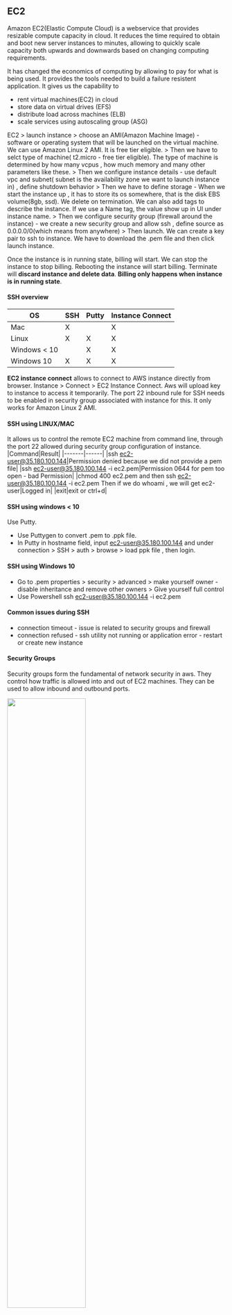 ## EC2
Amazon EC2(Elastic Compute Cloud) is a webservice that provides resizable compute capacity in cloud. It reduces the time required to obtain and boot new server instances to minutes, allowing to quickly scale capacity both upwards and downwards based on changing computing requirements.

It has changed the economics of computing by allowing to pay for what is being used. It provides the tools needed to build a failure resistent application.
It gives us the capability to 
+ rent virtual machines(EC2) in cloud
+ store data on virtual drives (EFS)
+ distribute load across machines (ELB)
+ scale services using autoscaling group (ASG)

EC2 > launch instance > choose an AMI(Amazon Machine Image) - software or operating system that will be launched on the virtual machine. We can use Amazon Linux 2 AMI. It is free tier eligible. > Then we have to selct type of machine( t2.micro - free tier eligible). The type of machine is determined by how many vcpus , how much memory and many other parameters like these. > Then we configure instance details - use default vpc and subnet( subnet is the availability zone we want to launch instance in) , define shutdown behavior > Then we have to define storage - When we start the instance up , it has to store its os somewhere, that is the disk EBS volume(8gb, ssd). We delete on termination. We can also add tags to describe the instance. If we use a Name tag, the value show up in UI under instance name. > Then we configure security group (firewall around the instance) - we create a new security group and allow ssh , define source as 0.0.0.0/0(which means from anywhere) > Then launch. We can create a key pair to ssh to instance. We have to download the .pem file and then click launch instance.

Once the instance is in running state, billing will start. We can stop the instance to stop billing. Rebooting the instance will start billing. Terminate will **discard instance and delete data**. **Billing only happens when instance is in running state**.

#### SSH overview 

|OS|SSH|Putty|Instance Connect|
|--|---|-----|----------------|
|Mac|X||X|
|Linux|X|X|X|
|Windows < 10||X|X|
|Windows 10|X|X|X|

**EC2 instance connect** allows to connect to AWS instance directly from browser. Instance > Connect > EC2 Instance Connect. Aws will upload key to instance to access it temporarily. The port 22 inbound rule for SSH needs to be enabled in security group associated with instance for this. It only works for Amazon Linux 2 AMI.

#### SSH using LINUX/MAC
It allows us to control the remote EC2 machine from command line, through the port 22 allowed during security group configuration of instance.
|Command|Result|
|-------|------|
|ssh ec2-user@35.180.100.144|Permission denied because we did not provide a pem file|
|ssh ec2-user@35.180.100.144 -i ec2.pem|Permission 0644 for pem too open - bad Permission|
|chmod 400 ec2.pem and then ssh ec2-user@35.180.100.144 -i ec2.pem Then if we do whoami , we will get ec2-user|Logged in|
|exit|exit or ctrl+d|

#### SSH using windows < 10

Use Putty.
+ Use Puttygen to convert .pem to .ppk file.
+ In Putty in hostname field, input ec2-user@35.180.100.144 and under connection > SSH > auth > browse > load ppk file , then login.

#### SSH using Windows 10

+ Go to .pem properties > security > advanced > make yourself owner - disable inheritance and remove other owners > Give yourself full control
+ Use Powershell ssh ec2-user@35.180.100.144 -i ec2.pem

#### Common issues during SSH

+ connection timeout - issue is related to security groups and firewall
+ connection refused - ssh utility not running or application error - restart or create new instance

#### Security Groups

Security groups form the fundamental of network security in aws. They control how traffic is allowed into and out of EC2 machines. They can be used to allow inbound and outbound ports.

<img src="https://raw.githubusercontent.com/dhrub123/AWS/master/EC2/images/SG_1.PNG" width="60%" height="60%"/>

Network Security > Security Groups : 

They have inbound and outbound tabs. In inbound, by default there is no rule, nothing is allowed. We have to add a rule. If no rule is added, timeout will happen if we try to ssh into instance. In outbound tab, all traffic out of the instance is enabled by default. Each rule has 5 things :
+ Type - SSH/HTTP
+ Protocol - TCP
+ Port Range - 22
+ Source - Custom 0.0.0.0/0
+ Description

The security groups act as a firewall and regulate
+ access to ports
+ authorised ip ranges
+ control of inbound network ( from other to instance) 
+ control of outbound network ( from instance to other)
+ **security groups can be attached to multiple instances and one instance can have multiple security groups**
+ security groups are locked down to vpc/region combination - They have to be created in a different region or a different vpc.
+ They live outside EC2. When they block traffic, EC2 is not even aware of the blocked traffic.
+ It is recommended to maintain a separate security group for SSH access.
+ **By default all inbound traffic is blocked and all outbound traffic is allowed**

<img src="https://raw.githubusercontent.com/dhrub123/AWS/master/EC2/images/SG_2.PNG" width="80%" height="80%"/>

#### Referencing other security groups:
Security groups can refer other security groups, ip adresses, cidr blocks but **not DNS names**.
If we have a security group 1 which authorizes inbound traffic from security group 1 and security group 2, then that helps us in the following way. Suppose there are 4 instances. I1 has SG1 attached. I2 has SG2 attached. I3 has SG3 attached. I4 has SG1 attached. So inbound traffic is allowed to I4 from I1 and I2.
Inbound traffic is allowed to I1 from I4 and I2. 

<img src="https://raw.githubusercontent.com/dhrub123/AWS/master/EC2/images/SG_REFERENCED.PNG" width="80%" height="80%"/>

#### Public vs Private vs Elastic IP

Networking is of 2 sorts - IPv4 and IPv6. Both are supported by AWS.
+ IPV4 - 1.160.10.240. It is most common.It allows for 3.7 adresses in public space. The format is [0-255]:[0-255]:[0-255]:[0-255]
+ IPV6 - 3ffe:1900:4545:3:200:f8ff:fe21:67cf. It is mainly used for IOT.

+ The **Public IPs** can talk to one another over internet. Machine with public ip can be identified on the internet. It is unique, no two machines can have same public ip. They can be geolocated easily.
+ **Private IPs:** When a company has a private network, it has a private ip range. All computers in that private network can talk to each other using their private ip. But to talk to outside public ip, they will need a internet gateway which has a public ip. This is a common AWS pattern. Machines with private ip can be identified in private network only. They are only unique across private network. 2 different private networks can have same private ip. Machines with private ip connect to wwww using NAT + internet gateway(proxy). Only specified range of ips can be used as private ips.
+ **So public ips are accessible all over the internet and private ips are only accessible in private network.**
+ **Elastic IPs:** When we start and stop an EC2 instance, its public ip changes. If a fixed public ip is needed for our instance, we will need an elastic ip. It is a public ipv4 which we own as long as we do not delete it. We can atatch this elastic ip to one instance at a time. With an elastic ip, one can mask failures by quickly remapping it to another instance in their account. We can have **5 elastic ips in our account but this can be increased by asking AWS.**
+ It is recommended to avoid elastic ips. Instead 1) we can us a public ip and register dns name to it or 2) use a load balancer instead of a public ip.
+ By default, our EC2 instance comes with a private ip for internal AWS network and a public ip for www. SSH with public ip, not private ip. If instance is stopped and started, **public ip changes.**
+ If we ssh into instance using public ip , we will see a prompt ec2-user@<private-ip> which means that the ec2 machine is identified by the private ip in aws network. If we do ifconfig -a, eth0 or the virtual ethernet interface will also give us the private ip as inet.
+ Now, if we stop the instance, the public ip will disappear and if we start again ,the public ip will be different. But the **private ip is still the same**.
+ If we want to persist ips between restarts, go to network and security > Elastic ip > Allocate elastic ip from Amazon's pool of IPV4 adresses or bring in your own pool. > Allocate
+ Then associate elastic ip to ec2 instance. Now if we start and stop, public ip is retained as it is an elastic ip. **Elastic IPs get charged for when not associated with an EC2 instance**
  
<img src="https://raw.githubusercontent.com/dhrub123/AWS/master/EC2/images/PUBLIC_VS_PRIVATE_IP.PNG" width="60%" height="60%"/>

#### Install apache on EC2.
```
# 1) ssh to instance
ssh ec2-user@35.180.100.144 -i ec2.pem
# 2) Elevate to super user
sudo su
# 3) Update without prompting
yum update -y
# 4) Install apache
yum install -y httpd.x86_64
# 5) Start apache service
systemctl start httpd.service
# 6) enable across reboots
systemctl enable httpd.service
# 8) curl -> we should see page content
curl localhost:80
# 9) create index.html. If we do a http://<public_ip>:80 , we will see a page displaying hello world. Please note that we need to add HTTP inbound port 80 rule in # sg for instance.
echo "Hello World" > /var/www/html/index.html
# 10) create index.html. If we do a http://<public_ip>:80 , we will see a page displaying hello world from <private ip>
echo "Hello World from $(hostname -f)" > /var/www/html/index.html
```

#### EC2 User Data :
+ This is used to boot strap instance with user data script. Bootstrapping means launching commands when instance starts.
+ The script is run only once at the first start of instance.
+ It is mainly used to automate boot tasks like installing updates, software, downloading files etc. 
+ The larger the user data script, the more it does, the larger the bootup time. It is run with root user sudo rights.
+ Configure Instance Details > Advanced Details > User Data - The script gets encoded to base 64.

```
#!/bin/bash
sudo su #admin privileges
#install httpd(Linux 2 version)
yum update -y
yum install -y httpd.x86_64
systemctl start httpd.service
systemctl enable httpd.service
echo "Hello World from $(hostname -f)" > /var/www/html/index.html
```

#### Types of Instances based on Pricing
+ On Demand - allows to pay by the hour or second(Linux is by second and Windows is by hour) - For short workload, predictable pricing
+ Reserved - Reservation for 1 or 3 years, certain or entire amount upfront, but large discount compared to on demand price. These are ideal when the amount of time is known beforehand. for example say 1 year for a database. They are for long workloads.
  + Convertible Reserved Instances : long worload with flexible instance types. m4xlarge today, c5xlarge tomorrow.
  + Scheduled Reserved Instances : say every thursday between 3 am and 5 am (run a job for a year at a certain time).
+ Spot - enables to bid a price for instance capacity, if application has flexible timings, this can lead to significant savings. They are less reliable because we can lose these instances. These are very cheap and are for short workloads.
+ Dedicated host - These are physical ec2 server dedicated for use. They allow to bring exisitng server-bound software licenses over to aws and thus save costs. They allow us to control instance placement.
+ Dedicated instance - No other customer will share hardware on AWS.

##### On Demand Instances
+ Billing per second after the first minute
+ Pay for what we use
+ highest cost but no long term commitment
+ Perfect for users who want low cost and flexibility of AWS EC2 without any long term commitment or contract
+ Applications with unpredictable and short workloads (elastic workloads) that cannot be interrupted
+ Development and testing

##### Reserved Instances
+ Traditional IT
+ Upro 75% discount compared to on demand
+ upfront payment with long term commitment
+ Reserved for 1 or 3 years
+ We can reserve a specific instance type
+ Recommended for applications with steady state or predictable usage that require reserved capacity
+ Users willing to make upfront payment to reduce computing cost even further
  + Standard RIs(upto 75% off on demand) - if entire payment is made upfront and contract is for 3 years
  + Convertible RIs(upto 54% off on demand) - capability to change attribute of instance from say compute to memory intensive provided the exchange is of equal or greater value , expensive but flexible
  + Scheduled RIs - available to launch within a scheduled time window. It allows to obtain compute capacity within a certain recurring schedule. For example if a company has large sales during fridays, then it will go for RIs scheduled on every friday. Not available in all regions.

##### EC2 Spot Instances

+ We define a max spot price which we are willing to pay and we get instance while **current spot price < max spot price**. The hourly spot price varies based on offer and capacity.It will go up and down. 
  + Strategy 1 : If current spot price > max spot price, we can choose to stop or terminate within a 2 hour grace period. If we stop, we can continue when current spot price < max spot price again. 
  + Strategy 2 : Spot block - block spot instance during a specified time (1 - 6 hours) without interruption. In rare situations , they are reclaimed by AWS.

+ 90% discount compared to on demand. But we can lose them at any point of time if current spot price goes over the max spot price
+ Applications with flexible start and end times which are feasible only at a very low cost. e.g. : Genomics and Pharma companies use this to perform research by running resource intensive apps on say a sunday at 4 am when price is very low.
+ They are very cost efficient for workloads which has resiliency to any kind of failure , for example, batch jobs ,image processing, data analysis and any jobs which can be retrieved.
+ They are not recommended for critical apps like databases.
+ Users who suddenly need additional compute capacity
+ Spot instances are terminated by AWS if spot price for that capacity increases. However Amazon does not charge for partial usage of hour in that case. However, if instance is terminated by customer, then whole hour is charged for.
+ The spot price can fluctuate but it still provides large savings over on demand.
+ We can also get pricing history of spot instances and use it to set our max spot price.
<img src="https://raw.githubusercontent.com/dhrub123/AWS/master/EC2/images/SPOT_INSTANCE_PRICE_GRAPH.PNG"/>

##### How to terminate spot instances
Spot requests have certain attributes - max price, desired number of instances, launch spec, valid from, valid until, request type - one time or persistent.
+ One time requests will spawn instances and if those instances are killed, nothing will happen.
+ Persistent requests - If instances are stopped due to spot price going up, it will come back to spot request and is smart enough to restart those instances once spot price < max price.
We can only cancel spot instance requests that are open, active or disabled.
+ Cancelling a spot request will not terminate instances it created, we have to kill them manually.
+ We have to first cancel the spot request and then terminate the instances else they will be created again.

<img src="https://raw.githubusercontent.com/dhrub123/AWS/master/EC2/images/TERMINATE_SPOT_INSTANCES.PNG"/>

##### SPOT Fleets

It is a set of spot instances + (optional) on demand instances. The spot fleet tries it best to meet the target capacity with the price constraints defined.
It will launch from possible launch pools. The launch pools have different instance type , different OS and different availability zones. We will define multiple launch pools and the spot fleet will chose the most appropriate or best launch pool. When it reaches budget or capacity, it will stop launching instances.

##### Strategies to allocate Spot instances
+ lowest price - short workload, cost optimization
+ diversified - distributed across all pools - great for availability, long workloads, because if 1 pool goes away, other is still available.
+ capacity optimized - pool with optimal capacity for number of instances

**SPOT FLEET ALLOWS US TO AUTOMATICALLY REQUEST SPOT INSTANCES WITH LOWEST PRICE**.

+ While creating SPOT instances, we are select different types of workloads.
  + Load balancing workloads - webservices
  + Flexible workloads - batch job
  + Big data workloads
  + Defined duration workloads(spot blocks)
+ We also have to mention target capacity to maintain
+ To create a single spot instance, we go to Configure Instance Details > Check request spot instance > Mention maximum spot price > persistent or not


##### Dedicated host
+ We get physically dedicated EC2 server for use which gives full control over instance placement.
+ It gives visibility to physical cores/ sockets of hardware and is great for licensing purposes - BYOL(Bring your own license).
+ Used for regulatory requirement or to save licensing costs which do not allow multi tenant virtualization
+ Can be purchased on demand
+ Can be purchased as a reservation of 3 years which saves about 70% compared to on demand
+ Configured under Configure Instance Details > Tenancy

##### Dedicated Instances
+ Instances running on dedicated hardware or shared with instances in my account.
+ No control over instance placement. Can move hardware after stop / start.

<img src="https://raw.githubusercontent.com/dhrub123/AWS/master/EC2/images/DEDICATED_HOST_VS_INSTANCE.PNG" width="40%" height="40%"/>

**A great combo is reserved instances for baseline capacity(webapps) , on demand for unpredictable work and spots for peaks.** This results in more agility and cost savings.  

<img src="https://raw.githubusercontent.com/dhrub123/AWS/master/EC2/images/INSTANCE_PRICE_COMPARISON.PNG" width="80%" height="80%"/>

|Which host | When |
|-----------|------|
|On Demand|Pay Full Price|
|Reserved|Plan Ahead, use for a long time ,good discount|
|Spot|Bid for unused instances on spot. Highest bidder keeps instances. Can lose any time|
|Dedicated Host|Entire server|

#### Types of instances based on hardware

|Family|Speciality|Usecase|
|------|----------|-------|
|R - RAM|lot of memory|In memory cache|
|C - CPU|high CPU|compute or databases|
|M - in the middle|Balanced Apps|General Webapps|
|I - Good IO|Apps that need good local IO(Instance storage)|Databases|
|G - GPU|Apps needing high GPU|Video Rendering/Machine Learning|
|T2/T3 - Burstable|Burstable up to a capacity|Burst for a short while|
|T2/T3 - Unlimited|Unlimited Burst||

**https://www.ec2instances.info**

**Burstable Instances(T2/T3)** - Overall these instances have ok cpu performance. But when there is an unexpected spike in load, CPU can burst.
If the instance bursts, it utilizes "burst credits". If credit is exhausted, cpu cannot burst any more. If the instance stops bursting, then burst credits are accumulated again. If the instance is always running low on burst credits, then we may need to move to a non burstable instance.
We can see credit usage(goes up during a spike) and credit balance(goes down during a spike) in cloud watch. The larger the instance, the faster credits are earned.

<img src="https://raw.githubusercontent.com/dhrub123/AWS/master/EC2/images/CPU_CREDIT_T2T3.PNG" width="60%" height="60%"/>

**Unlimited T2/T3 :** They have unlimited burst credit balance, but we pay extra money for burst credits over standard burst credit balance. But there is no loss in performance.

#### AMIS

AWS comes with a lot of base images like Ubuntu, Fedora, Redhat, Windows and even Amazon Linux Image. They can be customized at runtime using EC2 user data or we can ssh into the instance and do whatever we want. But we can also create our own image which we can use to launch instances. They can be created for windows or linux instances.

Custom AMIs have a lot of advantages:
+ Preinstalled packages
+ Faster boot time( no need for EC2 user data)
+ Can be configured with Enterprise and Monitoring software
+ Security concerns - may need more control over instances in network
+ Control of Maintenance and updates
+ Active directory integration out of the box
+ Install app ahead of time for faster deployment during autoscaling
+ Using some one else's ami optimized for running specific apps , db etc. 
+ **AMIs are specific to AWS region. They are not global.**
+ We can use public AMI from other people.
+ We can rent AMI by the hour at Amazon Marketplace.
+ Do not use untrusted AMIs because they may have malware and are not secure for enterprises.

**AMI Storage :** 
+ AMIs live in Amazon S3 which is a cheap, durable and resilient storage where most of our backups will stay. 
+ But we will not see them in S3 console. 
+ AMIs are private and locked to AWS region/account by default.
+ We can make AMIs public and share them with other people or sell them in AMI marketplace. 
+ **AMI Pricing:** They live in Amazon S3, so we are charged for the space they take in amazon S3 which is quite inexpensive.
  + It is encouraged to store private AMIs and remove old ones which are not used.

##### Copying AMIS:
We start an instance from an Amazon Linux AMI and install Apache. Right click on instance > Image > Create Image  > Give name and description > **We have to take the root volume of instance and create a backup because this is where we have installed apache.** We can now copy the image to other regions or modify its permissions to allow other people to see it. 
+ We can launch an instance out of the AMI. The root volume is coming from the snapshot.
+ We can deregister the AMi if we want to delete it.
+ **AMIs are region locked, if copied to another region, they cannot have same id.**
+ https://docs.aws.amazon.com/AWSEC2/latest/UserGuide/CopyingAMIs.html

##### Cross Account AMI copy:
We can share an AMi with another account but that does not affect the ownership of the AMI. If we copy an AMI which has been shared with our account, we become the owner of the copied target AMI. So it does not prevent copying.
+ To copy an AMI that has been shared with us from another account, the owner of the source AMI must grant us read permissions for the storage that backs the AMI.
  + It can be an EBS snapshot for an EBS backed AMI.
  + it can be a S3 bucket for an instance store backed AMI.
We can circumvent this by launching an instance from the AMI and then creating an AMi out of that instance.

+ **Limits in AMI copying:**
  + We cannot copy an encrypted AMI that is shared with us unless the underlying snapshot and encryption key is shared with us. If they are shared, we can copy the snapshot and reencrypt it with a key of our own. We own the copied snapshot and can register it as an AMI.
  + We cannot copy an AMI with an associated billing product code that was shared with us from another account. This includes windows AMIs and AMIs from Amazon marketplace. To copy a shared AMI with an associated product billing code, we have to launch an instance from that AMI and then create an AMI from that instance.
+ **Sharing an AMI**
  + Modify image permissions - 1) public or 2) private ( In this case we have to provide AWS account numbers, we have to share AMI with)
  + Check the checkbox which says Add create volume permissions. This allows to copy AMIs.
  

#### EC2 Placement Groups:

We use placement groups when we want to control how EC2 instances are placed in AWS infrastructure. That strategy can be defined using placement groups. We cannot directly interact with hardware in AWS but we can let AWS know how we would like to place the instances relative to one another. When we create a placement group, we can have 3 strategies. 
  + Cluster(High performance, high risk) - cluster instances are placed in a low latency group in a single availability zone.
  + Spread - instances spread across different hardware ( restrictions : **max 7 instances per group per AZ** ). They are used for critical applications.
  + Patition - similar to spread in the sense that instances are spread across partitions(different racks of hardware within an availability zone). It scales to hundreds of instances per group. They are used for Hadoop, Cassandra and Kafka. They are not isolated from failure totally but are isolated from partition failure.
  
##### Cluster placement group:
All EC2 instances are on same rack(same hardware) in same availability zone.
+ PROS - low latency and great networking(10 GBps bandwidth between instances).
+ CONS - If the rack fails, all EC2 instances fail at the same time, so we have increased risk of failure across stack. 
+ This is typically used for Big data jobs and low latency high throughput applications.
<img src="https://raw.githubusercontent.com/dhrub123/AWS/master/EC2/images/PG_CLUSTER.png" width="80%" height="80%"/>

##### Spread placement group:
<img src="https://raw.githubusercontent.com/dhrub123/AWS/master/EC2/images/PG_SPREAD.png" width="80%" height="80%"/>
Spread is the opposite of cluster. Here risk is minimized. All EC2 instances are located in different hardware in different availability zones. So if one AZ fails, others will still be up and running. But we are limited to 7 instances per AZ per placement group. This cannot be used for very big applications. It is used for applications that need to maximize high availability - critical applications.

##### Partition placement group:
<img src="https://raw.githubusercontent.com/dhrub123/AWS/master/EC2/images/PG_PARTITION.png" width="80%" height="80%"/>
Within an availability zone, we have different partitions(set of racks). We can create upto 7 patitions in a partition placement group. Each partition can have multiple EC2 instances. So even if one rack fails, other partitions will be up.

Network And Security > Placement Group > Name and Strategy(cluster, spread or partition). Then launch an instance > Configure Instance Details > Add instance to placement group > If placement strategy is partition, we can select partition value or auto distribution( AWS will  equalize instances). The clsuter strategy is not available for T2, it is only available for high performance instances.

#### ENI 
These are logical components in VPC representing a virtual network card. They give EC2 instances access to network. They are used outside EC2 instances as well.
Each ENI can have the following attributes.
+ primary private IPV4
+ one or more secondary IPV4
+ one elastic IP per private IPV4
+ one public IPV4.
+ one or more security groups attached to ENI
+ An attached MAC adress
+ **We can create ENI independently and attach them on the fly(move them) on EC2 instances for failover**.
+ Bound to specific availability zone.
+ https://aws.amazon.com/blogs/aws/new-elastic-network-interfaces-in-the-virtual-private-cloud/

Network And Security > Network Interfaces - We can create our own ENI > Here we can autoassign IPV4 private ip or add custom  > Attach security groups and create.
We can attach this ENI to an instance. We can also detach the ENI and attach it to another instance. **So one EC2 can have multiple ENIs**. but only 1 ENI can be used with 1 EC2instance. Also even if an EC2 instance has 2 ENIs attached, **it can have only 1 public ip** and **the ENI and EC2 instance must be in same subnet(availability zone)**.
<img src="https://raw.githubusercontent.com/dhrub123/AWS/master/EC2/images/MULTIPLE_ENI.png" width="50%" height="50%"/>

#### EC2 Hibernate

We can stop or restart EC2 instances. STOP - data on disk(EBS volume) kept intact for next start. RESTART - any data on EBS volume lost. 
On START: OS boots and EC2 user data script is run. On REBOOT: OS boots, application starts, cache warmed up . All of this takes time. Hence EC2 hibernate has been introduced where in memory RAM state is preserved. So on RESTART, instance boot is much faster since OS in not stopped. Under the Hood, RAM state is written to a file in root EBS volume and the root EBS volume must be encrypted. Use cases: Long running processing, save ram state, services with large initialization time. More at https://docs.aws.amazon.com/AWSEC2/latest/UserGuide/Hibernate.html 

+ C3, C4, C4, M3, M4, M5, R3, R4, R5 supported
+ Ram size must be less than 150 GB
+ Not supported for bare metal instances
+ AMI: Amazon Linux2. LINUX ami, UBINTU, WINDOWS
+ Only on demand and reserved instances supported, not spot instances
+ Instances cannot be hibernated for more than 60 days
+ Root volume must be EBS abd not instance store and must be encrypted and large enough to support full RAM size dump

Configure Instance Details > Stop > Stop - Hibernate Behavior > Enable Hibernation > Encrypt EBS volume(mandatory). We can now right click on instance > stop - hibernate. If we start again, the uptime fori nstance will include the uptime the instance was running for previously.

<img src="https://raw.githubusercontent.com/dhrub123/AWS/master/EC2/images/EC2_HIBERNATE.png" width="50%" height="50%"/>

#### Solution architecture:

+ EC2 instances are billed by the second
+ T2.micro is free tier
+ On linux/max/win 10 - ssh and on windows - putty
+ SSH on port 22, lock down security group to your ip
+ Timeout issues are for security group misconfiguration
+ A Security group can reference other secutity groups apart from ip ranges.
+ Permission issue on key - run chmod 400 on key
+ EC2 can be customized using EC2 user data bootstrap script
+ 4 launch modes - On Demand(billed by second), Reserved(long term, big discount), Dedicated(Access to actual hosts, BYOL) and Spot(unused capacity by AWS, cheap, bid on them and can be lost anytime. These are for workloads which can be resumed later and stopped midway)
+ Basic Instances - R, M, I, C, G, T2/T3
+ EC2 instances can be started in placement groups - cluster, spread and partition
+ Create AMIs to preinstall software on EC2 - faster boot time. AMIs are region scoped but can be copied across regions or accounts
